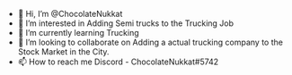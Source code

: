 - 👋 Hi, I’m @ChocolateNukkat
- 👀 I’m interested in Adding Semi trucks to the Trucking Job 
- 🌱 I’m currently learning Trucking
- 💞️ I’m looking to collaborate on Adding a actual trucking company to the Stock Market in the City.
- 📫 How to reach me Discord - ChocolateNukkat#5742
<!---
ChocolateNukkat/ChocolateNukkat is a ✨ special ✨ repository because its `README.md` (this file) appears on your GitHub profile.
You can click the Preview link to take a look at your changes.
--->
